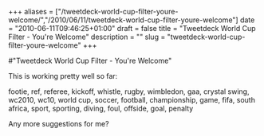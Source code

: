 +++
aliases = ["/tweetdeck-world-cup-filter-youre-welcome/","/2010/06/11/tweetdeck-world-cup-filter-youre-welcome"]
date = "2010-06-11T09:46:25+01:00"
draft = false
title = "Tweetdeck World Cup Filter - You're Welcome"
description = ""
slug = "tweetdeck-world-cup-filter-youre-welcome"
+++

#"Tweetdeck World Cup Filter - You're Welcome"


 This is working pretty well so far: <p /><div>footie, ref, referee, kickoff, whistle, rugby, wimbledon, gaa, crystal swing, wc2010, wc10, world cup, soccer, football, championship, game, fifa, south africa, sport, sporting, diving, foul, offside, goal, penalty</div> <p /><div>Any more suggestions for me?</div>
 